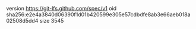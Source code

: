 version https://git-lfs.github.com/spec/v1
oid sha256:e2e4a3840d06390f1d01b420599e305e57cdbdfe8ab3e66aeb018a02508d5dd4
size 3545

